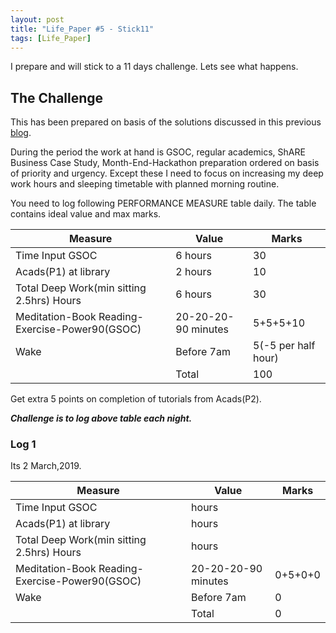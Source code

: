 ```yaml
---
layout: post
title: "Life_Paper #5 - Stick11"
tags: [Life_Paper]
---
```

I prepare and will stick to a 11 days challenge. Lets see what happens.

## The Challenge
This has been prepared on basis of the solutions discussed in this previous [blog](https://codekaust.github.io/2019/02/27/Life_Paper-Review-and-Strategize.html).

During the period the work at hand is GSOC, regular academics, ShARE Business Case Study, Month-End-Hackathon preparation ordered on basis of priority and urgency. Except these I need to focus on increasing my deep work hours and sleeping timetable with planned morning routine.

You need to log following PERFORMANCE MEASURE table daily. The table contains ideal value and max marks.

|Measure|Value|Marks|
|-|-|-|
|Time Input GSOC|6 hours|30|
|Acads(P1) at library|2 hours|10|
|Total Deep Work(min sitting 2.5hrs) Hours|6 hours|30|
|Meditation-Book Reading-Exercise-Power90(GSOC)|20-20-20-90 minutes|5+5+5+10|
|Wake|Before 7am|5(-5 per half hour)|
||Total|100|

Get extra 5 points on completion of tutorials from Acads(P2).

***Challenge is to log above table each night.***

### Log 1
Its 2 March,2019.

|Measure|Value|Marks|
|-|-|-|
|Time Input GSOC| hours||
|Acads(P1) at library| hours||
|Total Deep Work(min sitting 2.5hrs) Hours| hours||
|Meditation-Book Reading-Exercise-Power90(GSOC)|20-20-20-90 minutes|0+5+0+0|
|Wake|Before 7am|0|
||Total|0|
